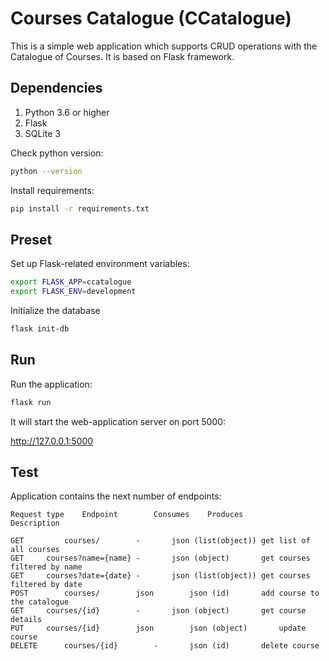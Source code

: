 # Courses Catalogue (CCatalogue)

This is a simple web application which supports CRUD operations with the Catalogue of Courses.
It is based on Flask framework.

## Dependencies

1. Python 3.6 or higher
2. Flask
3. SQLite 3

Check python version:

```bash
python --version
```

Install requirements:

```bash
pip install -r requirements.txt
```

## Preset

Set up Flask-related environment variables:

```bash
export FLASK_APP=ccatalogue
export FLASK_ENV=development
```

Initialize the database

```bash
flask init-db
```

## Run

Run the application:

```bash
flask run
```

It will start the web-application server on port 5000:

http://127.0.0.1:5000

## Test

Application contains the next number of endpoints:

```text
Request type	Endpoint		Consumes	Produces		Description

GET 		courses/		-		json (list(object))	get list of all courses
GET		courses?name={name}	-		json (object)		get courses filtered by name
GET		courses?date={date}	-		json (list(object))	get courses filtered by date
POST 		courses/		json		json (id)		add course to the catalogue
GET		courses/{id}		-		json (object)		get course details
PUT		courses/{id}		json		json (object)		update course
DELETE		courses/{id}		-		json (id)		delete course
```


